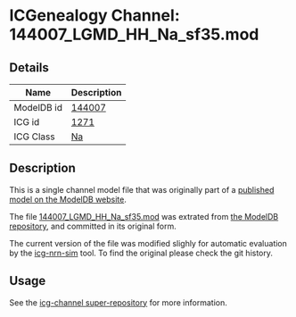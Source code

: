 # ICGenealogy Channel: 144007\_LGMD\_HH\_Na\_sf35.mod

## Details

Name | Description
---- | -----------
ModelDB id | [144007](http://senselab.med.yale.edu/ModelDB/ShowModel.cshtml?model=144007)
ICG id | [1271](http://icg.neurotheory.ox.ac.uk/channels/2/1271)
ICG Class | [Na](http://icg.neurotheory.ox.ac.uk/channels/2)

## Description

This is a single channel model file that was originally part of a [published model on the ModelDB website](http://senselab.med.yale.edu/mModelDB/ShowModel.cshtml?model=144007).


The file [144007\_LGMD\_HH\_Na\_sf35.mod](144007_LGMD_HH_Na_sf35.mod) was extrated from [the ModelDB repository](http://senselab.med.yale.edu/ModelDB/ShowModel.cshtml?model=144007), and committed in its original form.

The current version of the file was modified slighly for automatic evaluation by the [icg-nrn-sim](https://github.com/icgenealogy/icg-nrn-sim) tool. To find the original please check the git history.


## Usage

See the [icg-channel super-repository](https://github.com/icgenealogy/icg-channels) for more information.